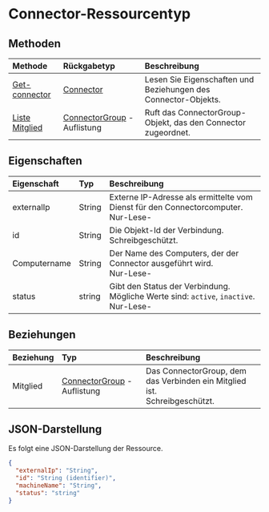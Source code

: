 # <a name="connector-resource-type"></a>Connector-Ressourcentyp


<!-- Not supported items
|[Create connectorGroup](../api/connector_post_memberof.md) |[connectorGroup](connectorgroup.md)| Associate a connector with a new connectorGroup by posting to the memberOf collection.|
|[Update](../api/connector_update.md) | [connector](connector.md)   | Connectors are created when they are registed with the tenant. |
|[Delete](../api/connector_delete.md) | None |Delete connector object. |

-->

## <a name="methods"></a>Methoden

| Methode           | Rückgabetyp    |Beschreibung|
|:---------------|:--------|:----------|
|[Get-connector](../api/connector_get.md) | [Connector](connector.md) |Lesen Sie Eigenschaften und Beziehungen des Connector-Objekts.|
|[Liste Mitglied](../api/connector_list_memberof.md) |[ConnectorGroup](connectorgroup.md) -Auflistung| Ruft das ConnectorGroup-Objekt, das den Connector zugeordnet.|

## <a name="properties"></a>Eigenschaften
| Eigenschaft     | Typ   |Beschreibung|
|:---------------|:--------|:----------|
|externalIp|String|Externe IP-Adresse als ermittelte vom Dienst für den Connectorcomputer. Nur-Lese-|
|id|String| Die Objekt-Id der Verbindung. <BR>Schreibgeschützt.|
|Computername|String| Der Name des Computers, der der Connector ausgeführt wird. <BR>Nur-Lese-|
|status|string| Gibt den Status der Verbindung. Mögliche Werte sind: `active`, `inactive`. Nur-Lese- |

## <a name="relationships"></a>Beziehungen
| Beziehung | Typ   |Beschreibung|
|:---------------|:--------|:----------|
|Mitglied|[ConnectorGroup](connectorgroup.md) -Auflistung| Das ConnectorGroup, dem das Verbinden ein Mitglied ist.<br>Schreibgeschützt. |

## <a name="json-representation"></a>JSON-Darstellung

Es folgt eine JSON-Darstellung der Ressource.

<!-- {
  "blockType": "resource",
  "optionalProperties": [

  ],
  "@odata.type": "microsoft.graph.connector"
}-->

```json
{
  "externalIp": "String",
  "id": "String (identifier)",
  "machineName": "String",
  "status": "string"
}

```

<!-- uuid: 8fcb5dbc-d5aa-4681-8e31-b001d5168d79
2015-10-25 14:57:30 UTC -->
<!-- {
  "type": "#page.annotation",
  "description": "connector resource",
  "keywords": "",
  "section": "documentation",
  "tocPath": ""
}-->
